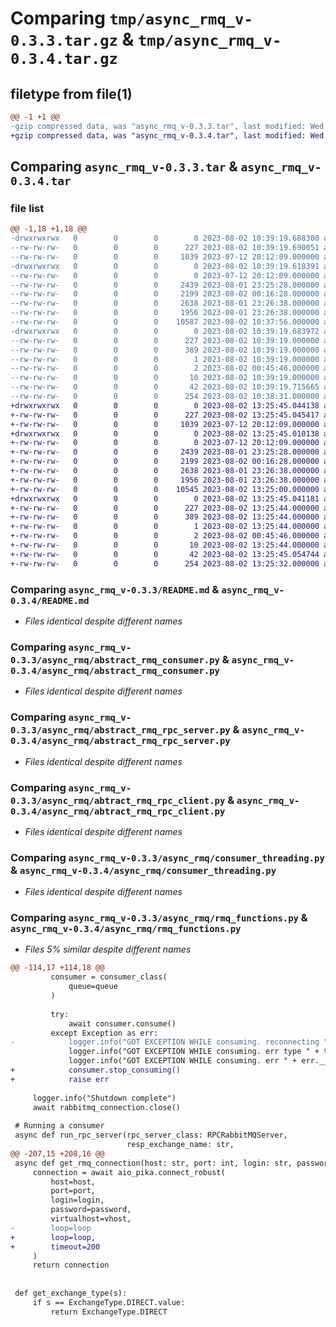 # Comparing `tmp/async_rmq_v-0.3.3.tar.gz` & `tmp/async_rmq_v-0.3.4.tar.gz`

## filetype from file(1)

```diff
@@ -1 +1 @@
-gzip compressed data, was "async_rmq_v-0.3.3.tar", last modified: Wed Aug  2 10:39:19 2023, max compression
+gzip compressed data, was "async_rmq_v-0.3.4.tar", last modified: Wed Aug  2 13:25:45 2023, max compression
```

## Comparing `async_rmq_v-0.3.3.tar` & `async_rmq_v-0.3.4.tar`

### file list

```diff
@@ -1,18 +1,18 @@
-drwxrwxrwx   0        0        0        0 2023-08-02 10:39:19.688300 async_rmq_v-0.3.3/
--rw-rw-rw-   0        0        0      227 2023-08-02 10:39:19.690051 async_rmq_v-0.3.3/PKG-INFO
--rw-rw-rw-   0        0        0     1039 2023-07-12 20:12:09.000000 async_rmq_v-0.3.3/README.md
-drwxrwxrwx   0        0        0        0 2023-08-02 10:39:19.618391 async_rmq_v-0.3.3/async_rmq/
--rw-rw-rw-   0        0        0        0 2023-07-12 20:12:09.000000 async_rmq_v-0.3.3/async_rmq/_init_.py
--rw-rw-rw-   0        0        0     2439 2023-08-01 23:25:28.000000 async_rmq_v-0.3.3/async_rmq/abstract_rmq_consumer.py
--rw-rw-rw-   0        0        0     2199 2023-08-02 00:16:28.000000 async_rmq_v-0.3.3/async_rmq/abstract_rmq_rpc_server.py
--rw-rw-rw-   0        0        0     2638 2023-08-01 23:26:38.000000 async_rmq_v-0.3.3/async_rmq/abtract_rmq_rpc_client.py
--rw-rw-rw-   0        0        0     1956 2023-08-01 23:26:38.000000 async_rmq_v-0.3.3/async_rmq/consumer_threading.py
--rw-rw-rw-   0        0        0    10587 2023-08-02 10:37:56.000000 async_rmq_v-0.3.3/async_rmq/rmq_functions.py
-drwxrwxrwx   0        0        0        0 2023-08-02 10:39:19.683972 async_rmq_v-0.3.3/async_rmq_v.egg-info/
--rw-rw-rw-   0        0        0      227 2023-08-02 10:39:19.000000 async_rmq_v-0.3.3/async_rmq_v.egg-info/PKG-INFO
--rw-rw-rw-   0        0        0      389 2023-08-02 10:39:19.000000 async_rmq_v-0.3.3/async_rmq_v.egg-info/SOURCES.txt
--rw-rw-rw-   0        0        0        1 2023-08-02 10:39:19.000000 async_rmq_v-0.3.3/async_rmq_v.egg-info/dependency_links.txt
--rw-rw-rw-   0        0        0        2 2023-08-02 00:45:46.000000 async_rmq_v-0.3.3/async_rmq_v.egg-info/not-zip-safe
--rw-rw-rw-   0        0        0       10 2023-08-02 10:39:19.000000 async_rmq_v-0.3.3/async_rmq_v.egg-info/top_level.txt
--rw-rw-rw-   0        0        0       42 2023-08-02 10:39:19.715665 async_rmq_v-0.3.3/setup.cfg
--rw-rw-rw-   0        0        0      254 2023-08-02 10:38:31.000000 async_rmq_v-0.3.3/setup.py
+drwxrwxrwx   0        0        0        0 2023-08-02 13:25:45.044138 async_rmq_v-0.3.4/
+-rw-rw-rw-   0        0        0      227 2023-08-02 13:25:45.045417 async_rmq_v-0.3.4/PKG-INFO
+-rw-rw-rw-   0        0        0     1039 2023-07-12 20:12:09.000000 async_rmq_v-0.3.4/README.md
+drwxrwxrwx   0        0        0        0 2023-08-02 13:25:45.010138 async_rmq_v-0.3.4/async_rmq/
+-rw-rw-rw-   0        0        0        0 2023-07-12 20:12:09.000000 async_rmq_v-0.3.4/async_rmq/_init_.py
+-rw-rw-rw-   0        0        0     2439 2023-08-01 23:25:28.000000 async_rmq_v-0.3.4/async_rmq/abstract_rmq_consumer.py
+-rw-rw-rw-   0        0        0     2199 2023-08-02 00:16:28.000000 async_rmq_v-0.3.4/async_rmq/abstract_rmq_rpc_server.py
+-rw-rw-rw-   0        0        0     2638 2023-08-01 23:26:38.000000 async_rmq_v-0.3.4/async_rmq/abtract_rmq_rpc_client.py
+-rw-rw-rw-   0        0        0     1956 2023-08-01 23:26:38.000000 async_rmq_v-0.3.4/async_rmq/consumer_threading.py
+-rw-rw-rw-   0        0        0    10545 2023-08-02 13:25:00.000000 async_rmq_v-0.3.4/async_rmq/rmq_functions.py
+drwxrwxrwx   0        0        0        0 2023-08-02 13:25:45.041181 async_rmq_v-0.3.4/async_rmq_v.egg-info/
+-rw-rw-rw-   0        0        0      227 2023-08-02 13:25:44.000000 async_rmq_v-0.3.4/async_rmq_v.egg-info/PKG-INFO
+-rw-rw-rw-   0        0        0      389 2023-08-02 13:25:44.000000 async_rmq_v-0.3.4/async_rmq_v.egg-info/SOURCES.txt
+-rw-rw-rw-   0        0        0        1 2023-08-02 13:25:44.000000 async_rmq_v-0.3.4/async_rmq_v.egg-info/dependency_links.txt
+-rw-rw-rw-   0        0        0        2 2023-08-02 00:45:46.000000 async_rmq_v-0.3.4/async_rmq_v.egg-info/not-zip-safe
+-rw-rw-rw-   0        0        0       10 2023-08-02 13:25:44.000000 async_rmq_v-0.3.4/async_rmq_v.egg-info/top_level.txt
+-rw-rw-rw-   0        0        0       42 2023-08-02 13:25:45.054744 async_rmq_v-0.3.4/setup.cfg
+-rw-rw-rw-   0        0        0      254 2023-08-02 13:25:32.000000 async_rmq_v-0.3.4/setup.py
```

### Comparing `async_rmq_v-0.3.3/README.md` & `async_rmq_v-0.3.4/README.md`

 * *Files identical despite different names*

### Comparing `async_rmq_v-0.3.3/async_rmq/abstract_rmq_consumer.py` & `async_rmq_v-0.3.4/async_rmq/abstract_rmq_consumer.py`

 * *Files identical despite different names*

### Comparing `async_rmq_v-0.3.3/async_rmq/abstract_rmq_rpc_server.py` & `async_rmq_v-0.3.4/async_rmq/abstract_rmq_rpc_server.py`

 * *Files identical despite different names*

### Comparing `async_rmq_v-0.3.3/async_rmq/abtract_rmq_rpc_client.py` & `async_rmq_v-0.3.4/async_rmq/abtract_rmq_rpc_client.py`

 * *Files identical despite different names*

### Comparing `async_rmq_v-0.3.3/async_rmq/consumer_threading.py` & `async_rmq_v-0.3.4/async_rmq/consumer_threading.py`

 * *Files identical despite different names*

### Comparing `async_rmq_v-0.3.3/async_rmq/rmq_functions.py` & `async_rmq_v-0.3.4/async_rmq/rmq_functions.py`

 * *Files 5% similar despite different names*

```diff
@@ -114,17 +114,18 @@
         consumer = consumer_class(
             queue=queue
         )
 
         try:
             await consumer.consume()
         except Exception as err:
-            logger.info("GOT EXCEPTION WHILE consuming. reconnecting " + ("T" if rabbitmq_connection.reconnecting else "F"))
             logger.info("GOT EXCEPTION WHILE consuming. err type " + type(err).__name__)
             logger.info("GOT EXCEPTION WHILE consuming. err " + err.__format__(""))
+            consumer.stop_consuming()
+            raise err
 
     logger.info("Shutdown complete")
     await rabbitmq_connection.close()
 
 # Running a consumer
 async def run_rpc_server(rpc_server_class: RPCRabbitMQServer,
                          resp_exchange_name: str,
@@ -207,15 +208,16 @@
 async def get_rmq_connection(host: str, port: int, login: str, password: str, vhost: str, loop: Optional[asyncio.AbstractEventLoop] = None):
     connection = await aio_pika.connect_robust(
         host=host,
         port=port,
         login=login,
         password=password,
         virtualhost=vhost,
-        loop=loop
+        loop=loop,
+        timeout=200
     )
     return connection
 
 
 def get_exchange_type(s):
     if s == ExchangeType.DIRECT.value:
         return ExchangeType.DIRECT
```

